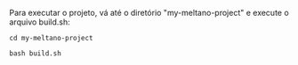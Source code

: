 Para executar o projeto, vá até o diretório "my-meltano-project" e execute o arquivo build.sh:

`cd my-meltano-project`

`bash build.sh`